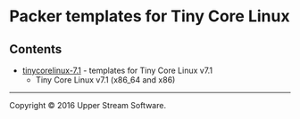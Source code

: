 # Packer templates for Tiny Core Linux

## Contents

* [tinycorelinux-7.1](tinycorelinux-7.1/README.mdown) - templates for Tiny Core Linux v7.1
    * Tiny Core Linux v7.1 (x86_64 and x86)

- - -

Copyright &copy; 2016 Upper Stream Software.
